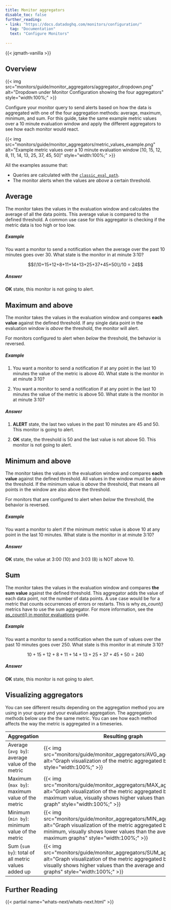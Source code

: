 ```yaml
---
title: Monitor aggregators
disable_toc: false
further_reading:
- link: "https://docs.datadoghq.com/monitors/configuration/"
  tag: "Documentation"
  text: "Configure Monitors"
  
---
```

{{< jqmath-vanilla >}}

## Overview

{{< img src="monitors/guide/monitor_aggregators/aggregator_dropdown.png" alt="Dropdown under Monitor Configuration showing the four aggregators" style="width:100%;" >}}

Configure your monitor query to send alerts based on how the data is aggregated with one of the four aggregation methods: average, maximum, minimum, and sum. For this guide, take the same example metric values over a 10 minute evaluation window and apply the different aggregators to see how each monitor would react. 

{{< img src="monitors/guide/monitor_aggregators/metric_values_example.png" alt="Example metric values over a 10 minute evaluation window [10, 15, 12, 8, 11, 14, 13, 25, 37, 45, 50]" style="width:100%;" >}}

All the examples assume that:
- Queries are calculated with the [`classic_eval_path`][1].
- The monitor alerts when the values are *above* a certain threshold. 

## Average

The monitor takes the values in the evaluation window and calculates the average of all the data points. This average value is compared to the defined threshold. A common use case for this aggregator is checking if the metric data is too high or too low.

##### Example

You want a monitor to send a notification when the average over the past 10 minutes goes over 30. What state is the monitor in at minute 3:10?

$$(\10+15+12+8+11+14+13+25+37+45+50\)/10 = 24$$

##### Answer

**OK** state, this monitor is not going to alert.

## Maximum and above

The monitor takes the values in the evaluation window and compares **each value** against the defined threshold. If any single data point in the evaluation window is *above* the threshold, the monitor will alert. 

For monitors configured to alert when *below* the threshold, the behavior is reversed.

##### Example

1. You want a monitor to send a notification if at any point in the last 10 minutes the value of the metric is above 40. What state is the monitor in at minute 3:10?

2. You want a monitor to send a notification if at any point in the last 10 minutes the value of the metric is above 50. What state is the monitor in at minute 3:10?
 
##### Answer

1. **ALERT** state, the last two values in the past 10 minutes are 45 and 50. This monitor is going to alert.

2. **OK** state, the threshold is 50 and the last value is not above 50. This monitor is not going to alert.

## Minimum and above

The monitor takes the values in the evaluation window and compares **each value** against the defined threshold. All values in the window must be above the threshold. If the minimum value is *above* the threshold, that means all points in the window are also above the threshold. 

For monitors that are configured to alert when *below* the threshold, the behavior is reversed.

##### Example

You want a monitor to alert if the minimum metric value is above 10 at any point in the last 10 minutes. What state is the monitor in at minute 3:10?

##### Answer

**OK** state, the value at 3:00 (10) and 3:03 (8) is NOT above 10.

## Sum

The monitor takes the values in the evaluation window and compares **the sum value** against the defined threshold. This aggregator adds the value of each data point, not the number of data points. A use case would be for a metric that counts occurrences of errors or restarts. This is why *as_count()* metrics have to use the sum aggregator. For more information, see the [as_count() in monitor evaluations][2] guide.

##### Example

You want a monitor to send a notification when the sum of values over the past 10 minutes goes over 250. What state is this monitor in at minute 3:10?

$$10+15+12+8+11+14+13+25+37+45+50 = 240$$

##### Answer

**OK** state, this monitor is not going to alert.

## Visualizing aggregators

You can see different results depending on the aggregation method you are using in your query and your evaluation aggregation. The aggregation methods below use the the same metric. You can see how each method affects the way the metric is aggregated in a timeseries.

| Aggregation | Resulting graph | 
| ---  | ----------- | 
| Average (`avg by`): average value of the metric | {{< img src="monitors/guide/monitor_aggregators/AVG_aggregation.png" alt="Graph visualization of the metric aggregated by the average" style="width:100%;" >}} |
| Maximum (`max by`): maximum value of the metric | {{< img src="monitors/guide/monitor_aggregators/MAX_aggregation.png" alt="Graph visualization of the metric aggregated by the maximum value, visually shows higher values than the average graph" style="width:100%;" >}} |
| Minimum (`min by`): minimum value of the metric | {{< img src="monitors/guide/monitor_aggregators/MIN_aggregation.png" alt="Graph visualization of the metric aggregated by the minimum, visually shows lower values than the average and maximum graphs" style="width:100%;" >}} |
| Sum (`sum by`): total of all metric values added up | {{< img src="monitors/guide/monitor_aggregators/SUM_aggregation.png" alt="Graph visualization of the metric aggregated by the sum, visually shows higher values than the average and maximum graphs" style="width:100%;" >}} | 

## Further Reading

{{< partial name="whats-next/whats-next.html" >}}

[1]: /monitors/guide/as-count-in-monitor-evaluations/#2-ways-to-calculate
[2]: /monitors/guide/as-count-in-monitor-evaluations
